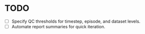 # TODO

- [ ] Specify QC thresholds for timestep, episode, and dataset levels.
- [ ] Automate report summaries for quick iteration.
